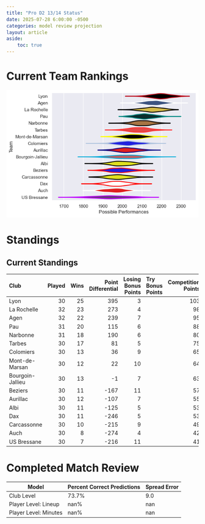 ```yaml
---  
title: "Pro D2 13/14 Status"  
date: 2025-07-28 6:00:00 -0500  
categories: model review projection  
layout: article  
aside:  
    toc: true  
---
```

# Current Team Rankings


![Club Rankings](plots/rankings_Pro_D2_1314.png)
# Standings

## Current Standings


| Club             |   Played |   Wins |   Point Differential |   Losing Bonus Points | Try Bonus Points   |   Competition Points |
|:-----------------|---------:|-------:|---------------------:|----------------------:|:-------------------|---------------------:|
| Lyon             |       30 |     25 |                  395 |                     3 |                    |                  103 |
| La Rochelle      |       32 |     23 |                  273 |                     4 |                    |                   98 |
| Agen             |       32 |     22 |                  239 |                     7 |                    |                   95 |
| Pau              |       31 |     20 |                  115 |                     6 |                    |                   88 |
| Narbonne         |       31 |     18 |                  190 |                     6 |                    |                   80 |
| Tarbes           |       30 |     17 |                   81 |                     5 |                    |                   75 |
| Colomiers        |       30 |     13 |                   36 |                     9 |                    |                   65 |
| Mont-de-Marsan   |       30 |     12 |                   22 |                    10 |                    |                   64 |
| Bourgoin-Jallieu |       30 |     13 |                   -1 |                     7 |                    |                   63 |
| Beziers          |       30 |     11 |                 -167 |                    11 |                    |                   57 |
| Aurillac         |       30 |     12 |                 -107 |                     7 |                    |                   55 |
| Albi             |       30 |     11 |                 -125 |                     5 |                    |                   53 |
| Dax              |       30 |     11 |                 -246 |                     5 |                    |                   53 |
| Carcassonne      |       30 |     10 |                 -215 |                     9 |                    |                   49 |
| Auch             |       30 |      8 |                 -274 |                     4 |                    |                   42 |
| US Bressane      |       30 |      7 |                 -216 |                    11 |                    |                   41 |



# Completed Match Review


| Model | Percent Correct Predictions | Spread Error |
| ------ | ------ | ------ |
| Club Level | 73.7% | 9.0 |
| Player Level: Lineup | nan% | nan |
| Player Level: Minutes | nan% | nan |


